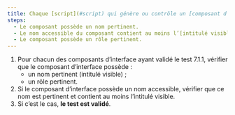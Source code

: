```yaml
---
title: Chaque [script](#script) qui génère ou contrôle un [composant d’interface](#composant-d-interface) vérifie-t-il ces conditions (hors cas particuliers) ?
steps:
  - Le composant possède un nom pertinent.
  - Le nom accessible du composant contient au moins l’[intitulé visible](#intitule-visible).
  - Le composant possède un rôle pertinent.
---
```


1. Pour chacun des composants d’interface ayant validé le test 7.1.1, vérifier que le composant d’interface possède :
   - un nom pertinent (intitulé visible) ;
   - un rôle pertinent.
2. Si le composant d’interface possède un nom accessible, vérifier que ce nom est pertinent et contient au moins l’intitulé visible.
3. Si c’est le cas, **le test est validé**.
